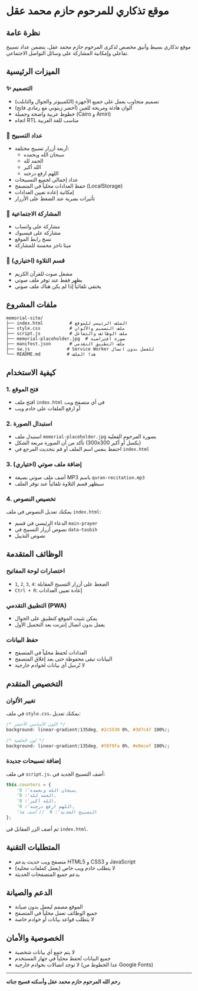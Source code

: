 # موقع تذكاري للمرحوم حازم محمد عقل

## نظرة عامة
موقع تذكاري بسيط وأنيق مخصص لذكرى المرحوم حازم محمد عقل، يتضمن عداد تسبيح تفاعلي وإمكانية المشاركة على وسائل التواصل الاجتماعي.

## الميزات الرئيسية

### ✨ التصميم
- تصميم متجاوب يعمل على جميع الأجهزة (الكمبيوتر والجوال والتابلت)
- ألوان هادئة ومريحة للعين (أخضر زيتوني مع رمادي فاتح)
- خطوط عربية واضحة وجميلة (Cairo و Amiri)
- اتجاه RTL مناسب للغة العربية

### 📿 عداد التسبيح
- أربعة أزرار تسبيح مختلفة:
  - سبحان الله وبحمده
  - الحمد لله
  - الله أكبر
  - اللهم ارفع درجته
- عداد إجمالي لجميع التسبيحات
- حفظ العدادات محلياً في المتصفح (LocalStorage)
- إمكانية إعادة تعيين العدادات
- تأثيرات بصرية عند الضغط على الأزرار

### 🔗 المشاركة الاجتماعية
- مشاركة على واتساب
- مشاركة على فيسبوك
- نسخ رابط الموقع
- ميتا تاجز محسنة للمشاركة

### 🎵 قسم التلاوة (اختياري)
- مشغل صوت للقرآن الكريم
- يظهر فقط عند توفر ملف صوتي
- يختفي تلقائياً إذا لم يكن هناك ملف صوتي

## ملفات المشروع

```
memorial-site/
├── index.html          # الملف الرئيسي للموقع
├── style.css           # ملف التصميم والألوان
├── script.js           # ملف الوظائف والتفاعل
├── memorial-placeholder.jpg  # صورة افتراضية
├── manifest.json       # ملف التطبيق التقدمي
├── sw.js              # Service Worker للعمل بدون اتصال
└── README.md          # هذا الملف
```

## كيفية الاستخدام

### 1. فتح الموقع
- افتح ملف `index.html` في أي متصفح ويب
- أو ارفع الملفات على خادم ويب

### 2. استبدال الصورة
- استبدل ملف `memorial-placeholder.jpg` بصورة المرحوم الفعلية
- تأكد من أن الصورة مربعة الشكل (300x300 بكسل أو أكبر)
- احتفظ بنفس اسم الملف أو قم بتحديث المرجع في `index.html`

### 3. إضافة ملف صوتي (اختياري)
- أضف ملف صوتي بصيغة MP3 باسم `quran-recitation.mp3`
- سيظهر قسم التلاوة تلقائياً عند توفر الملف

### 4. تخصيص النصوص
يمكنك تعديل النصوص في ملف `index.html`:
- الدعاء الرئيسي في قسم `main-prayer`
- نصوص أزرار التسبيح في `data-tasbih`
- نصوص التذييل

## الوظائف المتقدمة

### اختصارات لوحة المفاتيح
- `1`, `2`, `3`, `4`: الضغط على أزرار التسبيح المقابلة
- `Ctrl + R`: إعادة تعيين العدادات

### التطبيق التقدمي (PWA)
- يمكن تثبيت الموقع كتطبيق على الجوال
- يعمل بدون اتصال إنترنت بعد التحميل الأول

### حفظ البيانات
- العدادات تُحفظ محلياً في المتصفح
- البيانات تبقى محفوظة حتى بعد إغلاق المتصفح
- لا تُرسل أي بيانات لخوادم خارجية

## التخصيص المتقدم

### تغيير الألوان
في ملف `style.css`، يمكنك تعديل:
```css
/* اللون الأساسي الأخضر */
background: linear-gradient(135deg, #2c5530 0%, #3d7c47 100%);

/* لون الخلفية */
background: linear-gradient(135deg, #f8f9fa 0%, #e9ecef 100%);
```

### إضافة تسبيحات جديدة
في ملف `script.js`، أضف التسبيح الجديد في:
```javascript
this.counters = {
    'سبحان الله وبحمده': 0,
    'الحمد لله': 0,
    'الله أكبر': 0,
    'اللهم ارفع درجته': 0,
    'التسبيح الجديد': 0  // أضف هنا
};
```

ثم أضف الزر المقابل في `index.html`.

## المتطلبات التقنية
- متصفح ويب حديث يدعم HTML5 و CSS3 و JavaScript
- لا يتطلب خادم ويب خاص (يعمل كملفات محلية)
- يدعم جميع المتصفحات الحديثة

## الدعم والصيانة
- الموقع مصمم ليعمل بدون صيانة
- جميع الوظائف تعمل محلياً في المتصفح
- لا يتطلب قواعد بيانات أو خوادم خاصة

## الخصوصية والأمان
- لا يتم جمع أي بيانات شخصية
- جميع البيانات تُحفظ محلياً في جهاز المستخدم
- لا توجد اتصالات بخوادم خارجية (عدا الخطوط من Google Fonts)

---

**رحم الله المرحوم حازم محمد عقل وأسكنه فسيح جناته**

